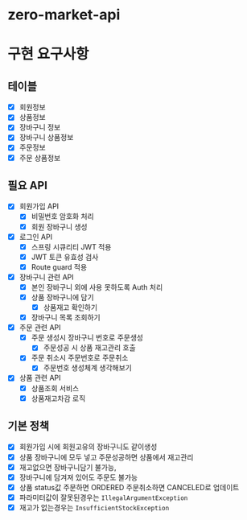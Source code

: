# zero-market-api

# 구현 요구사항
## 테이블

- [x] 회원정보
- [x] 상품정보
- [x] 장바구니 정보
- [x] 장바구니 상품정보
- [x] 주문정보
- [x] 주문 상품정보

## 필요 API

- [x] 회원가입 API
  - [x] 비밀번호 암호화 처리
  - [x] 회원 장바구니 생성
- [x] 로그인 API
  - [x] 스프링 시큐리티 JWT 적용
  - [x] JWT 토큰 유효성 검사
  - [x] Route guard 적용
- [x] 장바구니 관련 API
  - [x] 본인 장바구니 외에 사용 못하도록 Auth 처리
  - [x] 상품 장바구니에 담기
    - [x] 상품재고 확인하기
  - [x] 장바구니 목록 조회하기
- [x] 주문 관련 API
  - [x] 주문 생성시 장바구니 번호로 주문생성
    - [x] 주문성공 시 상품 재고관리 호출
  - [x] 주문 취소시 주문번호로 주문취소
    - [x] 주문번호 생성체계 생각해보기
- [x] 상품 관련 API
  - [x] 상품조회 서비스
  - [x] 상품재고차감 로직

## 기본 정책
- [x] 회원가입 시에 회원고유의 장바구니도 같이생성
- [x] 상품 장바구니에 모두 넣고 주문성공하면 상품에서 재고관리
- [x] 재고없으면 장바구니담기 불가능,
- [x] 장바구니에 담겨져 있어도 주문도 불가능
- [x] 상품 status값 주문하면 ORDERED 주문취소하면 CANCELED로 업데이트
- [x] 파라미터값이 잘못된경우는  `IllegalArgumentException`  
- [x] 재고가 없는경우는  `InsufficientStockException`
